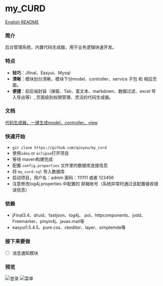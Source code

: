 my_CURD
===
[English README](https://github.com/qinyou/my_curd/blob/master/EN_README.md)

### 简介
后台管理系统，内置代码生成器，用于业务逻辑快速开发。 

### 特点
- **轻巧**：Jfinal、Easyui、Mysql
- **清晰**：模块划分清晰，模块下分model、controller、service 子包 和 相应页面。
- **便捷**：前后端封装（弹窗、Tab、富文本、markdown、数据过滤、excel 导入导出等）, 页面级别权限管理、灵活的代码生成器。

### 文档 
[代码生成器，一键生成model、controller、view](https://note.youdao.com/share/?id=0842cb7396c5c8d2f0593e16496364b8&type=note#/)

### 快速开始
- `git clone https://github.com/qinyou/my_curd`
- 使用`idea` or `eclipse`打开项目
- 等待 maven构建完成
- 配置 `config.properties` 文件里的数据库连接信息
- 将 `my_curd.sql` 导入数据库
- 启动项目，用户名：admin 密码：111111 或者 123456
- 注意修改log4j.properties 中配置的 邮箱账号（系统异常时通过该配置接收错误信息）
 
### 依赖
- jFinal3.4、druid、fastjson、log4j、 poi、httpcomponents、jodd、Freemarker、pinyin4j、javax.mail等
- easyui1.5.4.5、pure.css、ckeditor、layer、simplemde等 

### 接下来要做
- [ ] 消息通知模块

### 预览
![登录](https://raw.githubusercontent.com/qinyou/my_curd/master/preview/login.png)
![菜单](https://raw.githubusercontent.com/qinyou/my_curd/master/preview/menu.png)
